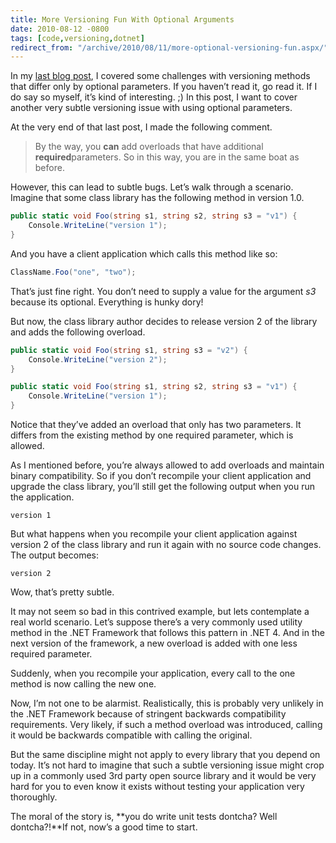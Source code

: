 ```yaml
---
title: More Versioning Fun With Optional Arguments
date: 2010-08-12 -0800
tags: [code,versioning,dotnet]
redirect_from: "/archive/2010/08/11/more-optional-versioning-fun.aspx/"
---
```


In my [last blog
post](https://haacked.com/archive/2010/08/10/versioning-issues-with-optional-arguments.aspx "Versioning Issues with Optional Arguments"),
I covered some challenges with versioning methods that differ only by
optional parameters. If you haven’t read it, go read it. If I do say so
myself, it’s kind of interesting. ;) In this post, I want to cover
another very subtle versioning issue with using optional parameters.

At the very end of that last post, I made the following comment.

> By the way, you **can** add overloads that have additional
> **required**parameters. So in this way, you are in the same boat as
> before.

However, this can lead to subtle bugs. Let’s walk through a scenario.
Imagine that some class library has the following method in version 1.0.

```csharp
public static void Foo(string s1, string s2, string s3 = "v1") {
    Console.WriteLine("version 1");
}
```

And you have a client application which calls this method like so:

```csharp
ClassName.Foo("one", "two");
```

That’s just fine right. You don’t need to supply a value for the
argument *s3* because its optional. Everything is hunky dory!

But now, the class library author decides to release version 2 of the
library and adds the following overload.

```csharp
public static void Foo(string s1, string s3 = "v2") {
    Console.WriteLine("version 2");
}

public static void Foo(string s1, string s2, string s3 = "v1") {
    Console.WriteLine("version 1");
}
```

Notice that they’ve added an overload that only has two parameters. It
differs from the existing method by one required parameter, which is
allowed.

As I mentioned before, you’re always allowed to add overloads and
maintain binary compatibility. So if you don’t recompile your client
application and upgrade the class library, you’ll still get the
following output when you run the application.

    version 1

But what happens when you recompile your client application against
version 2 of the class library and run it again with no source code
changes. The output becomes:

    version 2

Wow, that’s pretty subtle.

It may not seem so bad in this contrived example, but lets contemplate a
real world scenario. Let’s suppose there’s a very commonly used utility
method in the .NET Framework that follows this pattern in .NET 4. And in
the next version of the framework, a new overload is added with one less
required parameter.

Suddenly, when you recompile your application, every call to the one
method is now calling the new one.

Now, I’m not one to be alarmist. Realistically, this is probably very
unlikely in the .NET Framework because of stringent backwards
compatibility requirements. Very likely, if such a method overload was
introduced, calling it would be backwards compatible with calling the
original.

But the same discipline might not apply to every library that you depend
on today. It’s not hard to imagine that such a subtle versioning issue
might crop up in a commonly used 3rd party open source library and it
would be very hard for you to even know it exists without testing your
application very thoroughly.

The moral of the story is, **you do write unit tests dontcha? Well
dontcha?!**If not, now’s a good time to start.


